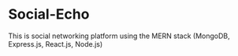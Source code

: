 # Social-Echo
This is social networking platform using the MERN stack (MongoDB, Express.js, React.js, Node.js)
